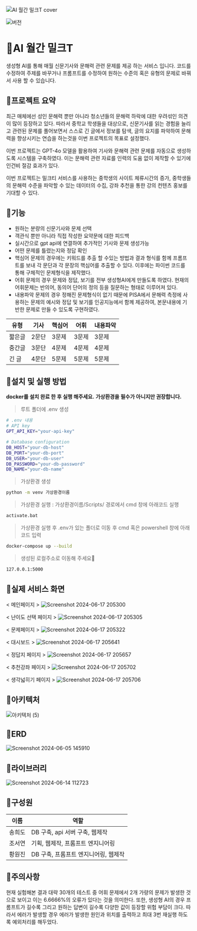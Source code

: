 ![AI 월간 밀크T cover](https://github.com/wonjin-hwang/chunjae_Monthly_MKT/assets/156271091/d141b524-7484-43c0-8681-c9eef732cbb5)

![버전](https://img.shields.io/badge/version-1.0.0-blue)

# 📌AI 월간 밀크T
생성형 AI를 통해 매월 신문기사와 문해력 관련 문제를 제공 하는 서비스 입니다.
코드를 수정하여 주제를 바꾸거나 프롬프트를 수정하여 원하는 수준의 혹은 유형의 문제로 바꿔서 사용 할 수 있습니다.

## 📌프로젝트 요약
최근 매체에선 성인 문해력 뿐만 아니라 청소년들의 문해력 하락에 대한 우려섞인 의견이 많이 등장하고 있다. 따라서 중학교 학생들을 대상으로, 신문기사를 읽는 경험을 늘리고 관련된 문제를 풀어보면서 스스로 긴 글에서 정보를 탐색, 글의 요지를 파악하여 문해력을 향상시키는 연습을 하는것을 이번 프로젝트의 목표로 설정했다.

이번 프로젝트는 GPT-4o 모델을 활용하여 기사와 문해력 관련 문제를 자동으로 생성하도록 시스템을 구축하였다. 이는 문해력 관련 자료를 인력의 도움 없이 제작할 수 있기에 인건비 절감 효과가 있다.

이번 프로젝트는 밀크티 서비스를 사용하는 중학생의 사이트 체류시간의 증가, 중학생들의 문해력 수준을 파악할 수 있는 데이터의 수집, 강좌 추천을 통한 강의 컨텐츠 홍보를 기대할 수 있다.

## 📌기능
- 원하는 분량의 신문기사와 문제 선택
- 객관식 뿐만 아니라 직접 작성한 요약문에 대한 피드백
- 실시간으로 gpt api에 연결하여 추가적인 기사와 문제 생성가능
- 어떤 문제를 틀렸는지와 정답 확인
- 핵심어 문제의 경우에는 키워드를 추출 할 수있는 방법과 결과 형식를 함께 프롬프트를 보내 각 문단과 각 문장의 핵심어를 추출할 수 있다. 이후에는 파이썬 코드를 통해 구체적인 문제형식을 제작했다.
- 어휘 문제의 경우 문제와 정답, 보기를 전부 생성형AI에게 만들도록 하였다. 현재의 어휘문제는 반의어, 동의어 단어의 정의 등을 질문하는 형태로 이루어져 있다.
- 내용파악 문제의 경우 정해진 문제형식이 없기 때문에 PISA에서 문해력 측정에 사용하는 문제의 예시와 정답 및 보기를 인공지능에서 함께 제공하여, 본문내용에 기반한 문제로 만들 수 있도록 구현하였다.

| 유형 | 기사 | 핵심어 | 어휘 | 내용파악 |
|--------|------|------|------|------|
| 짧은글 | 2문단 | 3문제 | 3문제 | 3문제 |
| 중간글 | 3문단 | 4문제 | 4문제 | 4문제 |
| 긴 글 | 4문단 | 5문제 | 5문제 | 5문제 |

## 📌설치 및 실행 방법
**docker를 설치 완료 한 후 실행 해주세요.**
**가상환경을 필수가 아니지만 권장합니다.**
>루트 폴더에 .env 생성
```bash
# .env 내용
# API key
GPT_API_KEY="your-api-key"

# Database configuration
DB_HOST="your-db-host"
DB_PORT="your-db-port"
DB_USER="your-db-user"
DB_PASSWORD="your-db-password"
DB_NAME="your-db-name"
```
>가상환경 생성
```bash
python -m venv 가상환경이름
```
>가상환경 실행 : 가상환경이름/Scripts/ 경로에서 cmd 창에 아래코드 실행
```bash
activate.bat
```
>가상환경 실행 후 .env가 있는 폴더로 이동 후 cmd 혹은 powershell 창에 아래 코드 입력
```bash
docker-compose up --build
```
>생성된 로컬주소로 이동해 주세요🚀
```bash
127.0.0.1:5000
```
## 📌실제 서비스 화면
< 메인페이지 >
![Screenshot 2024-06-17 205300](https://github.com/wonjin-hwang/chunjae_Monthly_MKT/assets/156271091/ef7d7b92-0377-45cb-8fc0-d4d0d54b97b6)

< 난이도 선택 페이지 >
![Screenshot 2024-06-17 205305](https://github.com/wonjin-hwang/chunjae_Monthly_MKT/assets/156271091/f6380eb0-b6bb-425c-aa67-4ea4c130a1ac)

< 문제페이지 >
![Screenshot 2024-06-17 205322](https://github.com/wonjin-hwang/chunjae_Monthly_MKT/assets/156271091/1c718b2c-b050-4145-adc8-89bafeed6858)

< 대시보드 >
![Screenshot 2024-06-17 205641](https://github.com/wonjin-hwang/chunjae_Monthly_MKT/assets/156271091/fde17f86-34c0-4cb7-b219-b5232328f231)

< 정답지 페이지 >
![Screenshot 2024-06-17 205657](https://github.com/wonjin-hwang/chunjae_Monthly_MKT/assets/156271091/a670f747-67c6-4360-9966-fa5c3a7454e5)

< 추천강좌 페이지 >
![Screenshot 2024-06-17 205702](https://github.com/wonjin-hwang/chunjae_Monthly_MKT/assets/156271091/57c0582b-dad2-4109-87e4-cb33950b3bf9)

< 생각넓히기 페이지 >
![Screenshot 2024-06-17 205706](https://github.com/wonjin-hwang/chunjae_Monthly_MKT/assets/156271091/a1a41f03-4329-4055-9b91-a527b2c49036)


## 📌아키텍처
![아키텍처 (5)](https://github.com/wonjin-hwang/chunjae_Monthly_MKT/assets/71313259/73fe08b5-9913-4a79-a339-e32e6320fdcb)

## 📌ERD
![Screenshot 2024-06-05 145910](https://github.com/wonjin-hwang/chunjae_Monthly_MKT/assets/156271091/aaf384ea-a540-4ba4-bf7b-b44e3197d4aa)

## 📌라이브러리
![Screenshot 2024-06-14 112723](https://github.com/wonjin-hwang/chunjae_Monthly_MKT/assets/156271091/e91f61c8-1491-4af9-931b-48565b4c8d8b)

## 📌구성원
| 이름 | 역할 |
|--------|------|
| 송희도 | DB 구축, api 서버 구축, 웹제작 |
| 조서연 | 기획, 웹제작, 프롬프트 엔지니어링 |
| 황원진 | DB 구축, 프롬프트 엔지니어링, 웹제작 |

## 📌주의사항
현재 실험해본 결과 대략 30개의 테스트 중 어휘 문제에서 2개 가량의 문제가 발생한 것으로 보이고 이는 6.6666%의 오류가 있다는 것을 의미한다.
또한, 생성형 AI의 경우 프롬프트가 길수록 그리고 원하는 답변이 길수록 다양한 값이 등장할 위험 부담이 크다. 따라서 에러가 발생할 경우 에러가 발생한 원인과 위치를 출력하고 최대 3번 재실행 하도록 예외처리를 해두었다.
